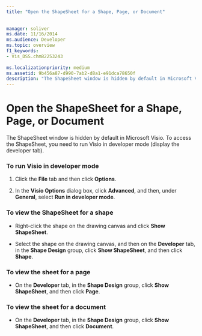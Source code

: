 ```yaml
---
title: "Open the ShapeSheet for a Shape, Page, or Document"
 
 
manager: soliver
ms.date: 11/16/2014
ms.audience: Developer
ms.topic: overview
f1_keywords:
- Vis_DSS.chm82253243
 
ms.localizationpriority: medium
ms.assetid: 9b456a87-d990-7ab2-d8a1-e91dca78650f
description: "The ShapeSheet window is hidden by default in Microsoft Visio. To access the ShapeSheet, you need to run Visio in developer mode (display the developer tab)."
---
```


# Open the ShapeSheet for a Shape, Page, or Document

The ShapeSheet window is hidden by default in Microsoft Visio. To access the ShapeSheet, you need to run Visio in developer mode (display the developer tab).
  
### To run Visio in developer mode

1. Click the **File** tab and then click **Options**.
    
2. In the **Visio Options** dialog box, click **Advanced**, and then, under **General**, select **Run in developer mode**.
    
### To view the ShapeSheet for a shape

- Right-click the shape on the drawing canvas and click **Show ShapeSheet**.
    
- Select the shape on the drawing canvas, and then on the **Developer** tab, in the **Shape Design** group, click **Show ShapeSheet**, and then click **Shape**.
    
### To view the sheet for a page

- On the **Developer** tab, in the **Shape Design** group, click **Show ShapeSheet**, and then click **Page**.
    
### To view the sheet for a document

- On the **Developer** tab, in the **Shape Design** group, click **Show ShapeSheet**, and then click **Document**.
    

